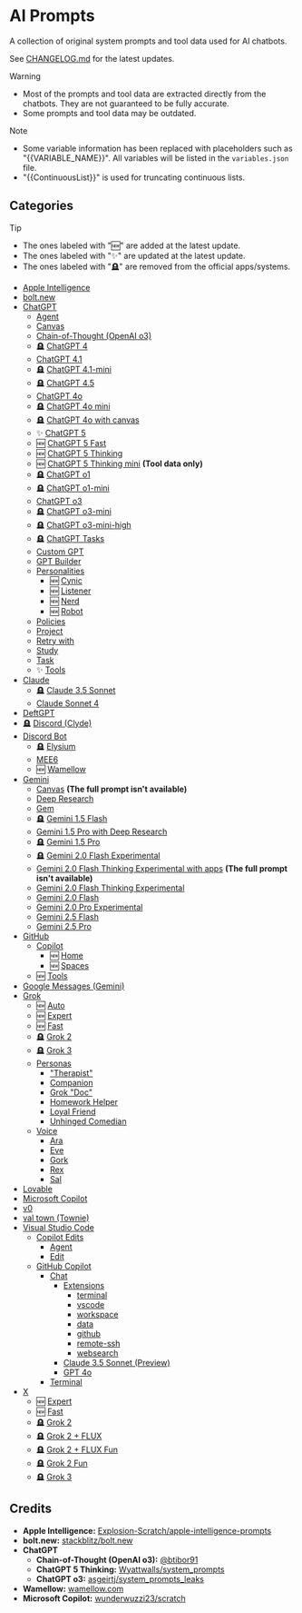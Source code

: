 # AI Prompts

A collection of original system prompts and tool data used for AI chatbots.

See [CHANGELOG.md](CHANGELOG.md) for the latest updates.

> [!WARNING]
> - Most of the prompts and tool data are extracted directly from the chatbots. They are not guaranteed to be fully accurate.
> - Some prompts and tool data may be outdated.

> [!NOTE]
> - Some variable information has been replaced with placeholders such as "{{VARIABLE_NAME}}". All variables will be listed in the `variables.json` file.
> - "{{ContinuousList}}" is used for truncating continuous lists.

## Categories

> [!TIP]
> - The ones labeled with "🆕" are added at the latest update.
> - The ones labeled with "✨" are updated at the latest update.
> - The ones labeled with "🪦" are removed from the official apps/systems.

- [Apple Intelligence](https://github.com/Tolga1452/ai-prompts/tree/main/Apple%20Intelligence)
- [bolt.new](https://github.com/Tolga1452/ai-prompts/tree/main/bolt.new)
- [ChatGPT](https://github.com/Tolga1452/ai-prompts/tree/main/ChatGPT)
  - [Agent](https://github.com/Tolga1452/ai-prompts/tree/main/ChatGPT/Agent)
  - [Canvas](https://github.com/Tolga1452/ai-prompts/tree/main/ChatGPT/Canvas)
  - [Chain-of-Thought (OpenAI o3)](https://github.com/Tolga1452/ai-prompts/tree/main/ChatGPT/Chain-of-Thought/OpenAI%20o3)
  - 🪦 [ChatGPT 4](https://github.com/Tolga1452/ai-prompts/tree/main/ChatGPT/ChatGPT%204)
  - [ChatGPT 4.1](https://github.com/Tolga1452/ai-prompts/tree/main/ChatGPT/ChatGPT%204.1)
  - 🪦 [ChatGPT 4.1-mini](https://github.com/Tolga1452/ai-prompts/tree/main/ChatGPT/ChatGPT%204.1-mini)
  - 🪦 [ChatGPT 4.5](https://github.com/Tolga1452/ai-prompts/tree/main/ChatGPT/ChatGPT%204.5)
  - [ChatGPT 4o](https://github.com/Tolga1452/ai-prompts/tree/main/ChatGPT/ChatGPT%204o)
  - 🪦 [ChatGPT 4o mini](https://github.com/Tolga1452/ai-prompts/tree/main/ChatGPT/ChatGPT%204o%20mini)
  - 🪦 [ChatGPT 4o with canvas](https://github.com/Tolga1452/ai-prompts/tree/main/ChatGPT/ChatGPT%204o%20with%20canvas)
  - ✨ [ChatGPT 5](https://github.com/Tolga1452/ai-prompts/tree/main/ChatGPT/ChatGPT%205)
  - 🆕 [ChatGPT 5 Fast](https://github.com/Tolga1452/ai-prompts/tree/main/ChatGPT/ChatGPT%205%20Fast)
  - 🆕 [ChatGPT 5 Thinking](https://github.com/Tolga1452/ai-prompts/tree/main/ChatGPT/ChatGPT%205%20Thinking)
  - 🆕 [ChatGPT 5 Thinking mini](https://github.com/Tolga1452/ai-prompts/tree/main/ChatGPT/ChatGPT%205%20Thinking%20mini) **(Tool data only)**
  - 🪦 [ChatGPT o1](https://github.com/Tolga1452/ai-prompts/tree/main/ChatGPT/ChatGPT%20o1)
  - 🪦 [ChatGPT o1-mini](https://github.com/Tolga1452/ai-prompts/tree/main/ChatGPT/ChatGPT%20o1-mini)
  - [ChatGPT o3](https://github.com/Tolga1452/ai-prompts/tree/main/ChatGPT/ChatGPT%20o3)
  - 🪦 [ChatGPT o3-mini](https://github.com/Tolga1452/ai-prompts/tree/main/ChatGPT/ChatGPT%20o3-mini)
  - 🪦 [ChatGPT o3-mini-high](https://github.com/Tolga1452/ai-prompts/tree/main/ChatGPT/ChatGPT%20o3-mini-high)
  - 🪦 [ChatGPT Tasks](https://github.com/Tolga1452/ai-prompts/tree/main/ChatGPT/ChatGPT%20Tasks)
  - [Custom GPT](https://github.com/Tolga1452/ai-prompts/tree/main/ChatGPT/Custom%20GPT)
  - [GPT Builder](https://github.com/Tolga1452/ai-prompts/tree/main/ChatGPT/GPT%20Builder)
  - [Personalities](https://github.com/Tolga1452/ai-prompts/tree/main/ChatGPT/Personalities)
    - 🆕 [Cynic](https://github.com/Tolga1452/ai-prompts/tree/main/ChatGPT/Personalities/Cynic.txt)
    - 🆕 [Listener](https://github.com/Tolga1452/ai-prompts/tree/main/ChatGPT/Personalities/Listener.txt)
    - 🆕 [Nerd](https://github.com/Tolga1452/ai-prompts/tree/main/ChatGPT/Personalities/Nerd.txt)
    - 🆕 [Robot](https://github.com/Tolga1452/ai-prompts/tree/main/ChatGPT/Personalities/Robot.txt)
  - [Policies](https://github.com/Tolga1452/ai-prompts/tree/main/ChatGPT/Policies)
  - [Project](https://github.com/Tolga1452/ai-prompts/tree/main/ChatGPT/Project)
  - [Retry with](https://github.com/Tolga1452/ai-prompts/tree/main/ChatGPT/Retry%20with)
  - [Study](https://github.com/Tolga1452/ai-prompts/tree/main/ChatGPT/Study)
  - [Task](https://github.com/Tolga1452/ai-prompts/tree/main/ChatGPT/Task)
  - ✨ [Tools](https://github.com/Tolga1452/ai-prompts/tree/main/ChatGPT/Tools)
- [Claude](https://github.com/Tolga1452/ai-prompts/tree/main/Claude)
  - 🪦 [Claude 3.5 Sonnet](https://github.com/Tolga1452/ai-prompts/tree/main/Claude/Claude%203.5%20Sonnet)
  - [Claude Sonnet 4](https://github.com/Tolga1452/ai-prompts/tree/main/Claude/Claude%20Sonnet%204)
- [DeftGPT](https://github.com/Tolga1452/ai-prompts/tree/main/DeftGPT)
- 🪦 [Discord (Clyde)](https://github.com/Tolga1452/ai-prompts/tree/main/Discord/Clyde.txt)
- [Discord Bot](https://github.com/Tolga1452/ai-prompts/tree/main/Discord%20Bot)
  - 🪦 [Elysium](https://github.com/Tolga1452/ai-prompts/tree/main/Discord%20Bot/Elysium.txt)
  - [MEE6](https://github.com/Tolga1452/ai-prompts/tree/main/Discord%20Bot/MEE6.txt)
  - 🆕 [Wamellow](https://github.com/Tolga1452/ai-prompts/tree/main/Discord%20Bot/Wamellow.txt)
- [Gemini](https://github.com/Tolga1452/ai-prompts/tree/main/Gemini)
  - [Canvas](https://github.com/Tolga1452/ai-prompts/tree/main/Gemini/Canvas.txt) **(The full prompt isn't available)**
  - [Deep Research](https://github.com/Tolga1452/ai-prompts/tree/main/Gemini/Deep%20Research.txt)
  - [Gem](https://github.com/Tolga1452/ai-prompts/tree/main/Gemini/Gem.txt)
  - 🪦 [Gemini 1.5 Flash](https://github.com/Tolga1452/ai-prompts/tree/main/Gemini/Gemini%201.5%20Flash.txt)
  - [Gemini 1.5 Pro with Deep Research](https://github.com/Tolga1452/ai-prompts/tree/main/Gemini/Gemini%201.5%20Pro%20with%20Deep%20Research.txt)
  - 🪦 [Gemini 1.5 Pro](https://github.com/Tolga1452/ai-prompts/tree/main/Gemini/Gemini%201.5%20Pro.txt)
  - 🪦 [Gemini 2.0 Flash Experimental](https://github.com/Tolga1452/ai-prompts/tree/main/Gemini/Gemini%202.0%20Flash%20Experimental.txt)
  - [Gemini 2.0 Flash Thinking Experimental with apps](https://github.com/Tolga1452/ai-prompts/tree/main/Gemini/Gemini%202.0%20Flash%20Thinking%20Experimental%20with%20apps.txt) **(The full prompt isn't available)**
  - [Gemini 2.0 Flash Thinking Experimental](https://github.com/Tolga1452/ai-prompts/tree/main/Gemini/Gemini%202.0%20Flash%20Thinking%20Experimental.txt)
  - [Gemini 2.0 Flash](https://github.com/Tolga1452/ai-prompts/tree/main/Gemini/Gemini%202.0%20Flash.txt)
  - [Gemini 2.0 Pro Experimental](https://github.com/Tolga1452/ai-prompts/tree/main/Gemini/Gemini%202.0%20Pro%20Experimental.txt)
  - [Gemini 2.5 Flash](https://github.com/Tolga1452/ai-prompts/tree/main/Gemini/Gemini%202.5%20Flash.txt)
  - [Gemini 2.5 Pro](https://github.com/Tolga1452/ai-prompts/tree/main/Gemini/Gemini%202.5%20Pro.txt)
- [GitHub](https://github.com/Tolga1452/ai-prompts/tree/main/GitHub)
  - [Copilot](https://github.com/Tolga1452/ai-prompts/tree/main/GitHub/Copilot)
    - 🆕 [Home](https://github.com/Tolga1452/ai-prompts/tree/main/GitHub/Copilot/Home)
    - 🆕 [Spaces](https://github.com/Tolga1452/ai-prompts/tree/main/GitHub/Copilot/Spaces)
  - 🆕 [Tools](https://github.com/Tolga1452/ai-prompts/tree/main/GitHub/Copilot/Tools)
- [Google Messages (Gemini)](https://github.com/Tolga1452/ai-prompts/tree/main/Google%20Messages/Gemini.txt)
- [Grok](https://github.com/Tolga1452/ai-prompts/tree/main/Grok)
  - 🆕 [Auto](https://github.com/Tolga1452/ai-prompts/tree/main/Grok/Auto)
  - 🆕 [Expert](https://github.com/Tolga1452/ai-prompts/tree/main/Grok/Expert)
  - 🆕 [Fast](https://github.com/Tolga1452/ai-prompts/tree/main/Grok/Fast)
  - 🪦 [Grok 2](https://github.com/Tolga1452/ai-prompts/tree/main/Grok/Grok%202)
  - 🪦 [Grok 3](https://github.com/Tolga1452/ai-prompts/tree/main/Grok/Grok%203)
  - [Personas](https://github.com/Tolga1452/ai-prompts/tree/main/Grok/Personas)
    - ["Therapist"](https://github.com/Tolga1452/ai-prompts/tree/main/Grok/Personas/'Therapist'.txt)
    - [Companion](https://github.com/Tolga1452/ai-prompts/tree/main/Grok/Personas/'Companion'.txt)
    - [Grok "Doc"](https://github.com/Tolga1452/ai-prompts/tree/main/Grok/Personas/Grok%20'Doc'.txt)
    - [Homework Helper](https://github.com/Tolga1452/ai-prompts/tree/main/Grok/Personas/Homework%20Helper.txt)
    - [Loyal Friend](https://github.com/Tolga1452/ai-prompts/tree/main/Grok/Personas/Loyal%20Friend.txt)
    - [Unhinged Comedian](https://github.com/Tolga1452/ai-prompts/tree/main/Grok/Personas/Unhinged%20Comedian.txt)
  - [Voice](https://github.com/Tolga1452/ai-prompts/tree/main/Grok/Voice)
    - [Ara](https://github.com/Tolga1452/ai-prompts/tree/main/Grok/Voice/Ara.txt)
    - [Eve](https://github.com/Tolga1452/ai-prompts/tree/main/Grok/Voice/Eve.txt)
    - [Gork](https://github.com/Tolga1452/ai-prompts/tree/main/Grok/Voice/Gork.txt)
    - [Rex](https://github.com/Tolga1452/ai-prompts/tree/main/Grok/Voice/Rex.txt)
    - [Sal](https://github.com/Tolga1452/ai-prompts/tree/main/Grok/Voice/Sal.txt)
- [Lovable](https://github.com/Tolga1452/ai-prompts/tree/main/Lovable)
- [Microsoft Copilot](https://github.com/Tolga1452/ai-prompts/tree/main/Microsoft%20Copilot)
- [v0](https://github.com/Tolga1452/ai-prompts/tree/main/v0)
- [val town (Townie)](https://github.com/Tolga1452/ai-prompts/tree/main/val%20town/Townie)
- [Visual Studio Code](https://github.com/Tolga1452/ai-prompts/tree/main/Visual%20Studio%20Code)
  - [Copilot Edits](https://github.com/Tolga1452/ai-prompts/tree/main/Visual%20Studio%20Code/Copilot%20Edits)
    - [Agent](https://github.com/Tolga1452/ai-prompts/tree/main/Visual%20Studio%20Code/Copilot%20Edits/Agent)
    - [Edit](https://github.com/Tolga1452/ai-prompts/tree/main/Visual%20Studio%20Code/Copilot%20Edits/Edit.txt)
  - [GitHub Copilot](https://github.com/Tolga1452/ai-prompts/tree/main/Visual%20Studio%20Code/GitHub%20Copilot)
    - [Chat](https://github.com/Tolga1452/ai-prompts/tree/main/Visual%20Studio%20Code/GitHub%20Copilot/Chat)
      - [Extensions](https://github.com/Tolga1452/ai-prompts/tree/main/Visual%20Studio%20Code/GitHub%20Copilot/Chat/Extensions)
        - [terminal](https://github.com/Tolga1452/ai-prompts/tree/main/Visual%20Studio%20Code/GitHub%20Copilot/Chat/Extensions/terminal)
        - [vscode](https://github.com/Tolga1452/ai-prompts/tree/main/Visual%20Studio%20Code/GitHub%20Copilot/Chat/Extensions/vscode)
        - [workspace](https://github.com/Tolga1452/ai-prompts/tree/main/Visual%20Studio%20Code/GitHub%20Copilot/Chat/Extensions/workspace)
        - [data](https://github.com/Tolga1452/ai-prompts/tree/main/Visual%20Studio%20Code/GitHub%20Copilot/Chat/Extensions/data.txt)
        - [github](https://github.com/Tolga1452/ai-prompts/tree/main/Visual%20Studio%20Code/GitHub%20Copilot/Chat/Extensions/github.txt)
        - [remote-ssh](https://github.com/Tolga1452/ai-prompts/tree/main/Visual%20Studio%20Code/GitHub%20Copilot/Chat/Extensions/remote-ssh.txt)
        - [websearch](https://github.com/Tolga1452/ai-prompts/tree/main/Visual%20Studio%20Code/GitHub%20Copilot/Chat/Extensions/websearch.txt)
      - [Claude 3.5 Sonnet (Preview)](https://github.com/Tolga1452/ai-prompts/tree/main/Visual%20Studio%20Code/GitHub%20Copilot/Chat/Claude%203.5%20Sonnet%20(Preview).txt)
      - [GPT 4o](https://github.com/Tolga1452/ai-prompts/tree/main/Visual%20Studio%20Code/GitHub%20Copilot/Chat/GPT%204o.txt)
    - [Terminal](https://github.com/Tolga1452/ai-prompts/tree/main/Visual%20Studio%20Code/GitHub%20Copilot/Chat)
- [X](https://github.com/Tolga1452/ai-prompts/tree/main/X)
  - 🆕 [Expert](https://github.com/Tolga1452/ai-prompts/tree/main/X/Expert)
  - 🆕 [Fast](https://github.com/Tolga1452/ai-prompts/tree/main/X/Fast)
  - 🪦 [Grok 2](https://github.com/Tolga1452/ai-prompts/tree/main/X/Grok%202)
  - 🪦 [Grok 2 + FLUX](https://github.com/Tolga1452/ai-prompts/tree/main/X/Grok%202%20+%20FLUX)
  - 🪦 [Grok 2 + FLUX Fun](https://github.com/Tolga1452/ai-prompts/tree/main/X/Grok%202%20+%20FLUX%20Fun)
  - 🪦 [Grok 2 Fun](https://github.com/Tolga1452/ai-prompts/tree/main/X/Grok%202%20Fun)
  - 🪦 [Grok 3](https://github.com/Tolga1452/ai-prompts/tree/main/X/Grok%203)

## Credits

- **Apple Intelligence:** [Explosion-Scratch/apple-intelligence-prompts](https://github.com/Explosion-Scratch/apple-intelligence-prompts)
- **bolt.new:** [stackblitz/bolt.new](https://github.com/stackblitz/bolt.new)
- **ChatGPT**
  - **Chain-of-Thought (OpenAI o3):** [@btibor91](https://x.com/btibor91/status/1887762005181763888)
  - **ChatGPT 5 Thinking:** [Wyattwalls/system_prompts](https://github.com/Wyattwalls/system_prompts)
  - **ChatGPT o3:** [asgeirtj/system_prompts_leaks](https://github.com/asgeirtj/system_prompts_leaks)
- **Wamellow:** [wamellow.com](https://wamellow.com)
- **Microsoft Copilot:** [wunderwuzzi23/scratch](https://github.com/wunderwuzzi23/scratch)
